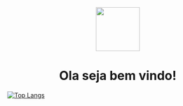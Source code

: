 

<div id="header" align="center">
  <img src="https://media.giphy.com/media/wGEymBvo6FUlR9bbda/giphy-downsized-large.gif" width="100"/>
  </br>
  <h1>Ola seja bem vindo!</h1>
</div>

[![Top Langs](https://github-readme-stats.vercel.app/api/top-langs/?username=Wett-Brito&layout=compact&theme=vision-friendly-dark)](https://github.com/Wett-Brito)

